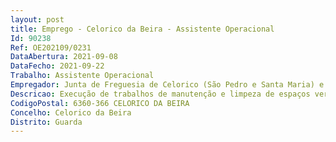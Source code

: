 ```yaml
--- 
layout: post
title: Emprego - Celorico da Beira - Assistente Operacional
Id: 90238
Ref: OE202109/0231
DataAbertura: 2021-09-08
DataFecho: 2021-09-22
Trabalho: Assistente Operacional
Empregador: Junta de Freguesia de Celorico (São Pedro e Santa Maria) e Vila Boa do Mondego
Descricao: Execução de trabalhos de manutenção e limpeza de espaços verdes e espaço público  execução de limpeza de sarjetas e sumidouros  execução de deservagem nos espaços públicos  manuseamento de equipamentos, ferramentas e utensílios manuais ou elétricos adequados à execução dos trabalhos  execução de outras tarefas simples, não especificadas, de caráter manual e exigindo, principalmente esforço físico e conhecimentos práticos  execução de pequenas reparações e prestação de apoio nas atividades dinamizadas pela Freguesia.
CodigoPostal: 6360-366 CELORICO DA BEIRA
Concelho: Celorico da Beira
Distrito: Guarda
--- 
```

